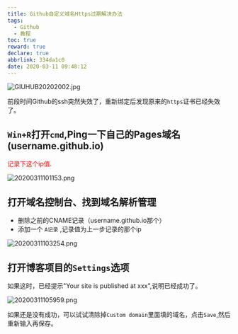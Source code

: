 ```yaml
---
title: Github自定义域名Https过期解决办法
tags:
  - Github
  - 教程
toc: true
reward: true
declare: true
abbrlink: 334da1c0
date: 2020-03-11 09:48:12
---
```


![GIUHUB20202002.jpg](https://cdn.anyway1314.cn/imageGIUHUB20202002.jpg-titlew)

前段时间Github的ssh突然失效了，重新绑定后发现原来的`https`证书已经失效了。

<!-- more -->

## `Win+R`打开`cmd`,Ping一下自己的Pages域名(username.github.io)

<p style="color:red">记录下这个ip值.</p>

![20200311101153.png](https://cdn.anyway1314.cn/image20200311101153.png)


## 打开域名控制台、找到域名解析管理
- 删除之前的CNAME记录（username.github.io那个）
- 添加一个 `A记录` ,记录值为上一步记录的那个ip

![20200311103254.png](https://cdn.anyway1314.cn/image20200311103254.png)

## 打开博客项目的`Settings`选项
如果这时，已经提示"Your site is published at xxx",说明已经成功了。

![20200311105959.png](https://cdn.anyway1314.cn/image20200311105959.png)

如果还是没有成功，可以试试清除掉`Custom domain`里面填的域名，点击`Save`,然后重新输入再保存。  